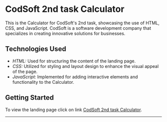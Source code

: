 # CodSoft 2nd task Calculator

This is the Calculator for CodSoft's 2nd task, showcasing the use of HTML, CSS, and JavaScript. CodSoft is a software development company that specializes in creating innovative solutions for businesses.

## Technologies Used

- *HTML:* Used for structuring the content of the landing page.
- *CSS:* Utilized for styling and layout design to enhance the visual appeal of the page.
- *JavaScript:* Implemented for adding interactive elements and functionality to the Calculator.

## Getting Started

To view the landing page click on link [CodSoft 2nd task Calculator](https://ashraf-g.github.io/CodSoft_level1_task2/).

---
